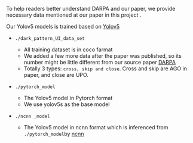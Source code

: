 To help readers better understand DARPA and our paper, we provide necessary data mentioned at our paper in this project .

Our Yolov5 models is trained based on [Yolov5](https://github.com/ultralytics/yolov5)

- `./dark_pattern_UI_data_set`
  
  - All training dataset  is in coco farmat
  - We added a few more data after the paper was published, so its number might be little different from our source paper [DARPA](https://ieeexplore.ieee.org/abstract/document/10202645/)
  - Totally 3 types: `cross, skip and close`. Cross and skip are AGO in paper, and close are UPO.
- `./pytorch_model`
  
  - The Yolov5 model in Pytorch format
  - We use yolov5s as the base model
- `./ncnn _model`
  
  - The Yolov5 model in ncnn format which is inferenced from `./pytorch_model`by [ncnn](https://github.com/Tencent/ncnn)
